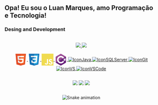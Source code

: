 ## Opa! Eu sou o Luan Marques, amo Programação e Tecnologia!
### Desing and Development
<br>

<div align="center">
  <a href="https://github.com/LuanMarquesDev">
  <img height="150em" src="https://github-readme-stats.vercel.app/api?username=LuanMarquesDev&show_icons=true&theme=tokyonight&include_all_commits=true&count_private=true"/>
  <img height="150em" src="https://github-readme-stats.vercel.app/api/top-langs/?username=LuanMarquesDev&layout=compact&langs_count=7&theme=tokyonight"/>
</div>

<div style="display: inline_block" align="center"><br>
  <img align="center" alt="Icon-HTML" height="40" width="40" src="https://raw.githubusercontent.com/devicons/devicon/master/icons/html5/html5-original.svg">
  <img align="center" alt="Icon-CSS" height="40" width="40" src="https://raw.githubusercontent.com/devicons/devicon/master/icons/css3/css3-original.svg">
  <img align="center" alt="Icon-Js" height="40" width="40" src="https://raw.githubusercontent.com/devicons/devicon/master/icons/javascript/javascript-plain.svg">
  <img align="center" alt="Icon-Csharp" height="40" width="40" src="https://raw.githubusercontent.com/devicons/devicon/master/icons/csharp/csharp-original.svg">
  <img align="center" alt="IconJava" height="40" width="40" src="https://user-images.githubusercontent.com/25181517/117201156-9a724800-adec-11eb-9a9d-3cd0f67da4bc.png">
  <img align="center" alt="IconSQLServer" height="40" width="40" src="https://img.icons8.com/color/48/000000/microsoft-sql-server.png">
  <img align="center" alt="IconGit" height="40" width="40" src="https://user-images.githubusercontent.com/25181517/192108372-f71d70ac-7ae6-4c0d-8395-51d8870c2ef0.png">
  <img align="center" alt="IconVS" height="40" width="40" src="https://img.icons8.com/color/48/000000/visual-studio--v2.png">
  <img align="center" alt="IconVSCode" height="36" width="36" src="https://user-images.githubusercontent.com/25181517/192108891-d86b6220-e232-423a-bf5f-90903e6887c3.png">
</div>
  
##
  
<div align=center> 
  <a href="https://www.linkedin.com/in/luan-marques-759b41205/" target="_blank"><img src="https://img.shields.io/badge/LinkedIn-0077B5?style=for-the-badge&logo=linkedin&logoColor=white" target="_blank"></a> 
  <a href = "mailto:luanmarques0307@gmail.com"><img src="https://img.shields.io/badge/-Gmail-%23333?style=for-the-badge&logo=gmail&logoColor=white" target="_blank"></a>
  <a href="https://www.instagram.com/luanmarqueslz" target="_blank"><img src="https://img.shields.io/badge/-Instagram-%23E4405F?style=for-the-badge&logo=instagram&logoColor=white" target="_blank"></a>

  ##
  
  ![Snake animation](https://github.com/LuanMarquesDev/LuanMarquesDev/blob/output/github-contribution-grid-snake.svg)
</div>
  
